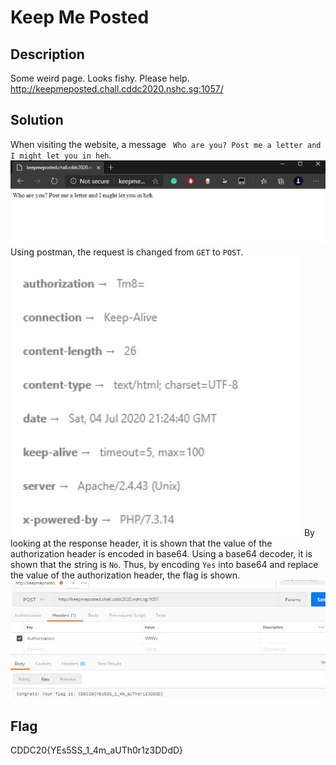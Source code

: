 # Keep Me Posted 

## Description 

Some weird page. Looks fishy. Please help. <br>
http://keepmeposted.chall.cddc2020.nshc.sg:1057/

## Solution 

When visiting the website, a message ``` Who are you? Post me a letter and I might let you in heh```. 
![webpage](https://github.com/mashmllo/CDDC2020-Writeup/blob/master/Web/Keep%20Me%20Posted/keep%20me%20posted/webpage.jpg)
Using postman, the request is changed from ```GET``` to ```POST```. 
![response](https://github.com/mashmllo/CDDC2020-Writeup/blob/master/Web/Keep%20Me%20Posted/keep%20me%20posted/header.jpg)
By looking at the response header, it is shown that the value of the authorization header is encoded in base64. Using a base64 decoder, it is shown that the string is ```No```. 
Thus, by encoding ```Yes``` into base64 and replace the value of the authorization header, the flag is shown. 
![flag](https://github.com/mashmllo/CDDC2020-Writeup/blob/master/Web/Keep%20Me%20Posted/keep%20me%20posted/flag.jpg)


## Flag 

CDDC20{YEs5SS_1_4m_aUTh0r1z3DDdD}
